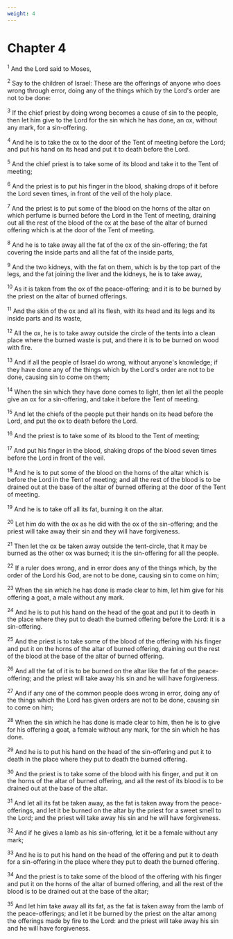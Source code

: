 ```yaml
---
weight: 4
---
```


# Chapter 4

<sup>1</sup> And the Lord said to Moses, 

<sup>2</sup> Say to the children of Israel: These are the offerings of anyone who does wrong through error, doing any of the things which by the Lord's order are not to be done: 

<sup>3</sup> If the chief priest by doing wrong becomes a cause of sin to the people, then let him give to the Lord for the sin which he has done, an ox, without any mark, for a sin-offering. 

<sup>4</sup> And he is to take the ox to the door of the Tent of meeting before the Lord; and put his hand on its head and put it to death before the Lord. 

<sup>5</sup> And the chief priest is to take some of its blood and take it to the Tent of meeting; 

<sup>6</sup> And the priest is to put his finger in the blood, shaking drops of it before the Lord seven times, in front of the veil of the holy place. 

<sup>7</sup> And the priest is to put some of the blood on the horns of the altar on which perfume is burned before the Lord in the Tent of meeting, draining out all the rest of the blood of the ox at the base of the altar of burned offering which is at the door of the Tent of meeting. 

<sup>8</sup> And he is to take away all the fat of the ox of the sin-offering; the fat covering the inside parts and all the fat of the inside parts, 

<sup>9</sup> And the two kidneys, with the fat on them, which is by the top part of the legs, and the fat joining the liver and the kidneys, he is to take away, 

<sup>10</sup> As it is taken from the ox of the peace-offering; and it is to be burned by the priest on the altar of burned offerings. 

<sup>11</sup> And the skin of the ox and all its flesh, with its head and its legs and its inside parts and its waste, 

<sup>12</sup> All the ox, he is to take away outside the circle of the tents into a clean place where the burned waste is put, and there it is to be burned on wood with fire. 

<sup>13</sup> And if all the people of Israel do wrong, without anyone's knowledge; if they have done any of the things which by the Lord's order are not to be done, causing sin to come on them; 

<sup>14</sup> When the sin which they have done comes to light, then let all the people give an ox for a sin-offering, and take it before the Tent of meeting. 

<sup>15</sup> And let the chiefs of the people put their hands on its head before the Lord, and put the ox to death before the Lord. 

<sup>16</sup> And the priest is to take some of its blood to the Tent of meeting; 

<sup>17</sup> And put his finger in the blood, shaking drops of the blood seven times before the Lord in front of the veil. 

<sup>18</sup> And he is to put some of the blood on the horns of the altar which is before the Lord in the Tent of meeting; and all the rest of the blood is to be drained out at the base of the altar of burned offering at the door of the Tent of meeting. 

<sup>19</sup> And he is to take off all its fat, burning it on the altar. 

<sup>20</sup> Let him do with the ox as he did with the ox of the sin-offering; and the priest will take away their sin and they will have forgiveness. 

<sup>21</sup> Then let the ox be taken away outside the tent-circle, that it may be burned as the other ox was burned; it is the sin-offering for all the people. 

<sup>22</sup> If a ruler does wrong, and in error does any of the things which, by the order of the Lord his God, are not to be done, causing sin to come on him; 

<sup>23</sup> When the sin which he has done is made clear to him, let him give for his offering a goat, a male without any mark. 

<sup>24</sup> And he is to put his hand on the head of the goat and put it to death in the place where they put to death the burned offering before the Lord: it is a sin-offering. 

<sup>25</sup> And the priest is to take some of the blood of the offering with his finger and put it on the horns of the altar of burned offering, draining out the rest of the blood at the base of the altar of burned offering. 

<sup>26</sup> And all the fat of it is to be burned on the altar like the fat of the peace-offering; and the priest will take away his sin and he will have forgiveness. 

<sup>27</sup> And if any one of the common people does wrong in error, doing any of the things which the Lord has given orders are not to be done, causing sin to come on him; 

<sup>28</sup> When the sin which he has done is made clear to him, then he is to give for his offering a goat, a female without any mark, for the sin which he has done. 

<sup>29</sup> And he is to put his hand on the head of the sin-offering and put it to death in the place where they put to death the burned offering. 

<sup>30</sup> And the priest is to take some of the blood with his finger, and put it on the horns of the altar of burned offering, and all the rest of its blood is to be drained out at the base of the altar. 

<sup>31</sup> And let all its fat be taken away, as the fat is taken away from the peace-offerings, and let it be burned on the altar by the priest for a sweet smell to the Lord; and the priest will take away his sin and he will have forgiveness. 

<sup>32</sup> And if he gives a lamb as his sin-offering, let it be a female without any mark; 

<sup>33</sup> And he is to put his hand on the head of the offering and put it to death for a sin-offering in the place where they put to death the burned offering. 

<sup>34</sup> And the priest is to take some of the blood of the offering with his finger and put it on the horns of the altar of burned offering, and all the rest of the blood is to be drained out at the base of the altar; 

<sup>35</sup> And let him take away all its fat, as the fat is taken away from the lamb of the peace-offerings; and let it be burned by the priest on the altar among the offerings made by fire to the Lord: and the priest will take away his sin and he will have forgiveness. 



